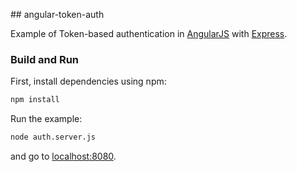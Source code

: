 ## angular-token-auth

Example of Token-based authentication in [AngularJS](http://angularjs.org) with [Express](http://expressjs.com).

### Build and Run

First, install dependencies using npm:

```sh
npm install
```

Run the example:

```sh
node auth.server.js
```

and go to [localhost:8080](http://localhost:8080).
 
